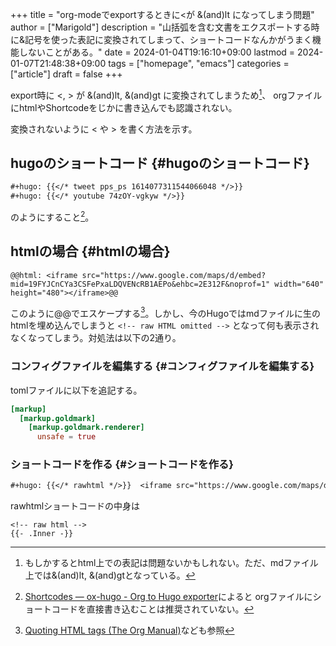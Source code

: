 +++
title = "org-modeでexportするときに<が &(and)lt になってしまう問題"
author = ["Marigold"]
description = "山括弧を含む文書をエクスポートする時に&記号を使った表記に変換されてしまって、ショートコードなんかがうまく機能しないことがある。"
date = 2024-01-04T19:16:10+09:00
lastmod = 2024-01-07T21:48:38+09:00
tags = ["homepage", "emacs"]
categories = ["article"]
draft = false
+++

export時に &lt;, &gt; が &amp;(and)lt, &amp;(and)gt に変換されてしまうため[^fn:1]、
orgファイルにhtmlやShortcodeをじかに書き込んでも認識されない。

変換されないように &lt; や &gt; を書く方法を示す。


## hugoのショートコード {#hugoのショートコード}

```org
#+hugo: {{</* tweet pps_ps 1614077311544066048 */>}}
#+hugo: {{</* youtube 74zOY-vgkyw */>}}
```

のようにすること[^fn:2]。


## htmlの場合 {#htmlの場合}

```text
@@html: <iframe src="https://www.google.com/maps/d/embed?mid=19FYJCnCYa3CSFePxaLDQVENcRB1AEPo&ehbc=2E312F&noprof=1" width="640" height="480"></iframe>@@
```

このように@@でエスケープする[^fn:3]。しかし、今のHugoではmdファイルに生のhtmlを埋め込んでしまうと `<!-- raw HTML omitted -->` となって何も表示されなくなってしまう。対処法は以下の2通り。


### コンフィグファイルを編集する {#コンフィグファイルを編集する}

tomlファイルに以下を追記する。

```toml
[markup]
  [markup.goldmark]
    [markup.goldmark.renderer]
      unsafe = true
```


### ショートコードを作る {#ショートコードを作る}

```org
#+hugo: {{</* rawhtml */>}}  <iframe src="https://www.google.com/maps/d/embed?mid=19FYJCnCYa3CSFePxaLDQVENcRB1AEPo&ehbc=2E312F&noprof=1" width="640" height="480"></iframe> {{</* /rawhtml */>}}
```

rawhtmlショートコードの中身は

```text
<!-- raw html -->
{{- .Inner -}}
```

[^fn:1]: もしかするとhtml上での表記は問題ないかもしれない。ただ、mdファイル上では&amp;(and)lt, &amp;(and)gtとなっている。
[^fn:2]: [Shortcodes — ox-hugo - Org to Hugo exporter](https://ox-hugo.scripter.co/doc/shortcodes/)によると
    orgファイルにショートコードを直接書き込むことは推奨されていない。
[^fn:3]: [Quoting HTML tags (The Org Manual)](https://orgmode.org/manual/Quoting-HTML-tags.html)なども参照